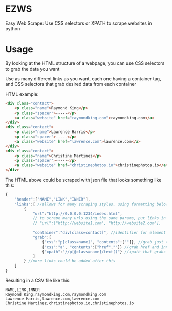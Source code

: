 # EZWS
Easy Web Scrape: Use CSS selectors or XPATH to scrape websites in python

# Usage

By looking at the HTML structure of a webpage, you can use CSS selectors to grab the data you want

Use as many different links as you want, each one having a container tag, and CSS selectors that grab desired data from each container

HTML example:

```html
<div class="contact">
	<p class="name">Raymond King</p>
	<p class="spacer">-----</p>
	<a class="website" href="raymondking.com">raymondking.com</a>
</div>
<div class="contact">
	<p class="name">Lawrence Harris</p>
	<p class="spacer">-----</p>
	<a class="website" href="lawrence.com">lawrence.com</a>
</div>
<div class="contact">
	<p class="name">Christine Martinez</p>
	<p class="spacer">-----</p>
	<a class="website" href="christinephotos.io">christinephotos.io</a>
</div>
```

The HTML above could be scraped with json file that looks something like this:

```javascript
{
    "header":["NAME","LINK","INNER"],
	"links":[ //allows for many scraping styles, using formatting below
		{
			"url":"http://0.0.0.0:1234/index.html",
			// to scrape many urls using the same params, put links in an array
			// "url":["http://website1.com", "http://website2.com"],
			
			"container":"div[class=contact]", //identifier for element holding desired content
			"grab":[
				{"css":"p[class=name]", "contents":[""]}, //grab just the innertext ("")
				{"css":"a", "contents":["href",""]} //grab href and innertext
				{"xpath":"//p[@class=name]/text()"} //xpath that grabs names
			]
		} //more links could be added after this
	]
}
```

Resulting in a CSV file like this:

```
NAME,LINK,INNER
Raymond King,raymondking.com,raymondking.com
Lawrence Harris,lawrence.com,lawrence.com
Christine Martinez,christinephotos.io,christinephotos.io
```
